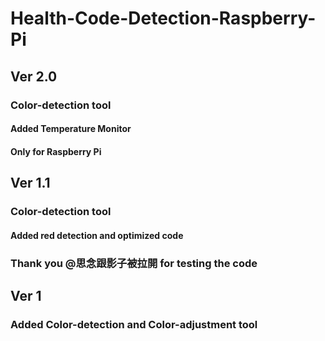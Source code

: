 # Health-Code-Detection-Raspberry-Pi

## Ver 2.0
### Color-detection tool
#### Added Temperature Monitor
#### Only for Raspberry Pi

## Ver 1.1
### Color-detection tool
#### Added red detection and optimized code
### Thank you @思念跟影子被拉開 for testing the code

## Ver 1
### Added Color-detection and Color-adjustment tool
